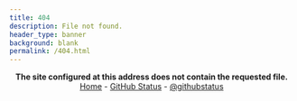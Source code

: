 ```yaml
---
title: 404
description: File not found.
header_type: banner
background: blank
permalink: /404.html
---
```

<p align="center">
<b>The site configured at this address does not contain the requested file.</b><br>
<a href="/">Home</a> - <a href="https://githubstatus.com/">GitHub Status</a> - <a href="https://twitter.com/githubstatus">@githubstatus</a>
</p>
